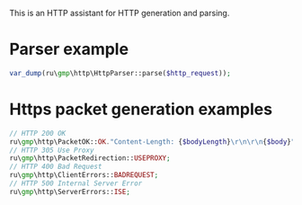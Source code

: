 This is an HTTP assistant for HTTP generation and parsing.

# Parser example
```php
var_dump(ru\gmp\http\HttpParser::parse($http_request));
```
# Https packet generation examples
```php
// HTTP 200 OK
ru\gmp\http\PacketOK::OK."Content-Length: {$bodyLength}\r\n\r\n{$body}";
// HTTP 305 Use Proxy
ru\gmp\http\PacketRedirection::USEPROXY;
// HTTP 400 Bad Request
ru\gmp\http\ClientErrors::BADREQUEST;
// HTTP 500 Internal Server Error
ru\gmp\http\ServerErrors::ISE;
```
